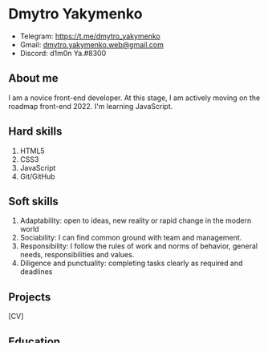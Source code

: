 # Dmytro Yakymenko
+ Telegram: https://t.me/dmytro_yakymenko 
+ Gmail: dmytro.yakymenko.web@gmail.com
+ Discord: d1m0n Ya.#8300 
## About me
I am a novice front-end developer. At this stage, I am actively moving on the roadmap front-end 2022. I'm learning JavaScript.
## Hard skills
1. HTML5
2. CSS3
3. JavaScript
4. Git/GitHub
## Soft skills
1. Adaptability: open to ideas, new reality or rapid change in the modern world
2. Sociability: I can find common ground with team and management.
3. Responsibility: I follow the rules of work and norms of behavior, general needs, responsibilities and values.
4. Diligence and punctuality: completing tasks clearly as required and deadlines
## Projects
 [CV]
## Education
 **2006 - 2012** National Technical University 
 ## Additional Information
 Training courses:
- Certificate "JavaScript Programming (Front end, ES-2021)"
- Certificate "Basics of programming and web development (JavaScript, HTML, CSS)"
## Work expirience
- **2015 - 2020**  Service in the army of Ukraine - *specialty* - Driver
- **2012 - 2015**  DTEK energy company - *specialty* - Electric locksmith
## Code Example
```
function greet() {
  return 'hello world!'
}
```
## Languages
+ Ukrainian - fluent
+ Russian - fluent
+ English - pre-Intermediate

